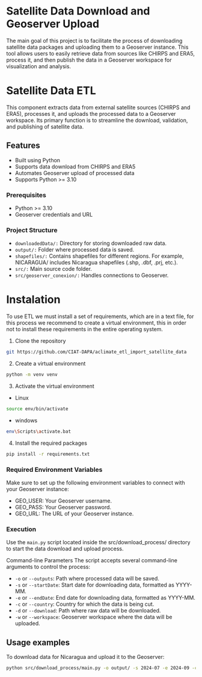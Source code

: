 # Satellite Data Download and Geoserver Upload

The main goal of this project is to facilitate the process of downloading satellite data packages and uploading them to a Geoserver instance. This tool allows users to easily retrieve data from sources like CHIRPS and ERA5, process it, and then publish the data in a Geoserver workspace for visualization and analysis.

# Satellite Data ETL

This component extracts data from external satellite sources (CHIRPS and ERA5), processes it, and uploads the processed data to a Geoserver workspace. Its primary function is to streamline the download, validation, and publishing of satellite data.

## Features

- Built using Python
- Supports data download from CHIRPS and ERA5
- Automates Geoserver upload of processed data
- Supports Python >= 3.10

### Prerequisites

- Python >= 3.10
- Geoserver credentials and URL

### Project Structure

- `downloadedData/:` Directory for storing downloaded raw data.
- `output/:` Folder where processed data is saved.
- `shapefiles/:` Contains shapefiles for different regions. For example, NICARAGUA/ includes Nicaragua shapefiles (.shp, .dbf, .prj, etc.).
- `src/:` Main source code folder.
- `src/geoserver_conexion/:` Handles connections to Geoserver.

# Instalation

To use ETL we must install a set of requirements, which are in a text file, for this process we recommend to create a virtual environment, this in order not to install these requirements in the entire operating system.

1. Clone the repository

```sh
git https://github.com/CIAT-DAPA/aclimate_etl_import_satellite_data
```

2. Create a virtual environment

```sh
python -m venv venv
```

3. Activate the virtual environment

- Linux

```sh
source env/bin/activate
```

- windows

```sh
env\Scripts\activate.bat
```

4. Install the required packages

```sh
pip install -r requirements.txt
```

### Required Environment Variables

Make sure to set up the following environment variables to connect with your Geoserver instance:

- GEO_USER: Your Geoserver username.
- GEO_PASS: Your Geoserver password.
- GEO_URL: The URL of your Geoserver instance.

### Execution

Use the `main.py` script located inside the src/download_process/ directory to start the data download and upload process.

Command-line Parameters
The script accepts several command-line arguments to control the process:

- `-o` or `--outputs`: Path where processed data will be saved.
- `-s` or `--startDate`: Start date for downloading data, formatted as YYYY-MM.
- `-e` or `--endDate`: End date for downloading data, formatted as YYYY-MM.
- `-c` or `--country`: Country for which the data is being cut.
- `-d` or `--download`: Path where raw data will be downloaded.
- `-w` or `--workspace`: Geoserver workspace where the data will be uploaded.

## Usage examples

To download data for Nicaragua and upload it to the Geoserver:

```bash
python src/download_process/main.py -o output/ -s 2024-07 -e 2024-09 -c NICARAGUA -d downloadedData/ -w <GEOSERVER_WORKSPACE>
```
